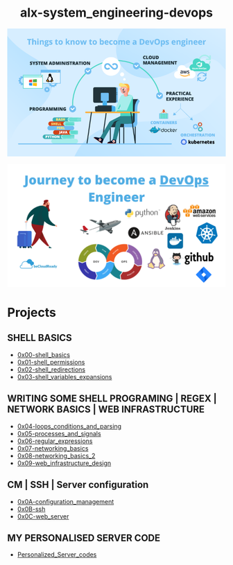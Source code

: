 <h1 align="center">alx-system_engineering-devops</h1>
<p align="center">
  <img src="https://github.com/Ezra-Mallo/alx-system_engineering-devops/blob/master/images/image1.png" alt="alx_pic1">
</p>
<p align="center">
  <img src="https://github.com/Ezra-Mallo/alx-system_engineering-devops/blob/master/images/image2.png" alt="alx_pic1">
</p>

# Projects

## SHELL BASICS
* [0x00-shell_basics](https://github.com/Ezra-Mallo/alx-system_engineering-devops/tree/master/0x00-shell_basics)
* [0x01-shell_permissions](https://github.com/Ezra-Mallo/alx-system_engineering-devops/tree/master/0x01-shell_permissions)
* [0x02-shell_redirections](https://github.com/Ezra-Mallo/alx-system_engineering-devops/tree/master/0x02-shell_redirections)
* [0x03-shell_variables_expansions](https://github.com/Ezra-Mallo/alx-system_engineering-devops/tree/master/0x03-shell_variables_expansions)

## WRITING SOME SHELL PROGRAMING | REGEX | NETWORK BASICS | WEB INFRASTRUCTURE
* [0x04-loops_conditions_and_parsing](https://github.com/Ezra-Mallo/alx-system_engineering-devops/tree/master/0x04-loops_conditions_and_parsing)
* [0x05-processes_and_signals](https://github.com/Ezra-Mallo/alx-system_engineering-devops/tree/master/0x05-processes_and_signals)
* [0x06-regular_expressions](https://github.com/Ezra-Mallo/alx-system_engineering-devops/tree/master/0x06-regular_expressions)
* [0x07-networking_basics](https://github.com/Ezra-Mallo/alx-system_engineering-devops/tree/master/0x07-networking_basics)
* [0x08-networking_basics_2](https://github.com/Ezra-Mallo/alx-system_engineering-devops/tree/master/0x08-networking_basics_2)
* [0x09-web_infrastructure_design](https://github.com/Ezra-Mallo/alx-system_engineering-devops/tree/master/0x09-web_infrastructure_design)

## CM | SSH | Server configuration
* [0x0A-configuration_management](https://github.com/Ezra-Mallo/alx-system_engineering-devops/tree/master/0x0A-configuration_management)
* [0x0B-ssh](https://github.com/Ezra-Mallo/alx-system_engineering-devops/tree/master/0x0B-ssh)
* [0x0C-web_server](https://github.com/Ezra-Mallo/alx-system_engineering-devops/tree/master/0x0C-web_server)

## MY PERSONALISED SERVER CODE
* [Personalized_Server_codes](https://github.com/Ezra-Mallo/alx-system_engineering-devops/tree/master/Personalized_Server_codes)
